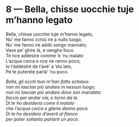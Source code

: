 # 8 — Bella, chisse uocchie tuje m’hanno legato

Bella, chisse uocchie tuje m’hanno legato,  
Nu’ me fanno cchiù ire a nullo luogo,  
Nu’ me fanno ire addò songo mannato;  
Vave pe’ ghire là, e venghe lloco.  
Te nce addesire comme ’e ’nu malato  
L’acqua cerca e nce ne ranno poco;  
Io t’addesìre de t’avè’ a ’stu lato,  
Pe te puterete parlà’ ’nu poco.

_Bella, gli occhi tuoi m’han fatto schiavo:  
non mi lascian più andare in nessun luogo;  
non mi lascian più andare dove son mandato:  
faccio per andar via, e torno da te.  
Di te ho desiderio come il malato  
che l’acqua cerca e gliene danno poca.  
Di te ho desidero d’averti al fianco  
per poter soltanto parlarti un poco._

